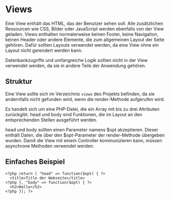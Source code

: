 # Views
Eine View enthält das HTML, das der Benutzer sehen soll. Alle zusätzlichen Ressourcen wie CSS, Bilder oder JavaScript werden ebenfalls von der View geladen.
Views enthalten normalerweise keinen Footer, keine Navigation, keinen Header oder andere Elemente, die zum allgemeinen Layout der Seite gehören. 
Dafür sollten Layouts verwendet werden, da eine View ohne ein Layout nicht gerendert werden kann.

Datenbankzugriffe und umfangreiche Logik sollten nicht in der View verwendet werden, da sie in andere Teile der Anwendung gehören.

## Struktur
Eine View sollte sich im Verzeichnis `views` des Projekts befinden, da sie andernfalls nicht gefunden wird, wenn die render-Methode aufgerufen wird.

Es handelt sich um eine PHP-Datei, die ein Array mit bis zu drei Attributen zurückgibt. 
head und body sind Funktionen, die im Layout an den entsprechenden Stellen ausgeführt werden.

head und body sollten einen Parameter namens $opt akzeptieren. Dieser enthält Daten, die über den $opt-Parameter der render-Methode übergeben wurden. 
Damit die View mit einem Controller kommunizieren kann, müssen asynchrone Methoden verwendet werden.

## Einfaches Beispiel
```
<?php return [ "head" => function($opt) { ?>
  <title>Title der Webseite</title>
<?php }, "body" => function($opt) { ?> 
  <h2>Hallo</h2>
<?php }]; ?>
```
